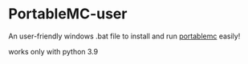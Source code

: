 # PortableMC-user
An user-friendly windows .bat file to install and run [portablemc](https://github.com/mindstorm38/portablemc) easily!

works only with python 3.9
